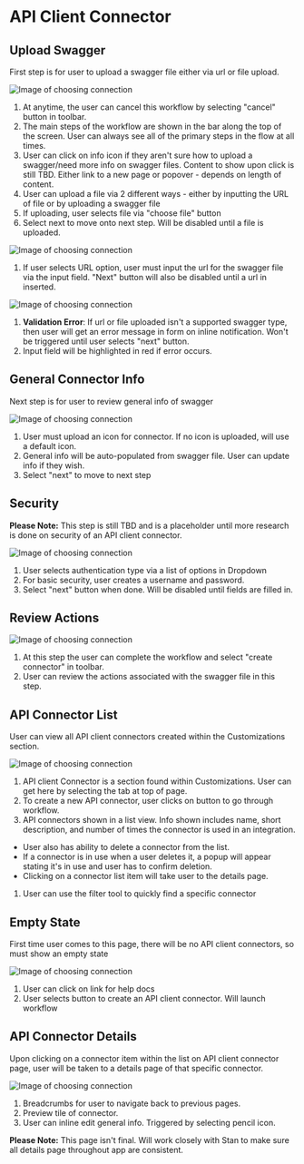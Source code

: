 # API Client Connector

## Upload Swagger

First step is for user to upload a swagger file either via url or file upload.

![Image of choosing connection](img/uploadswaggerfile.png)

1. At anytime, the user can cancel this workflow by selecting "cancel" button in toolbar.
1. The main steps of the workflow are shown in the bar along the top of the screen. User can always see all of the primary steps in the flow at all times.
1. User can click on info icon if they aren't sure how to upload a swagger/need more info on swagger files. Content to show upon click is still TBD. Either link to a new page or popover - depends on length of content.
1. User can upload a file via 2 different ways - either by inputting the URL of file or by uploading a swagger file
1. If uploading, user selects file via "choose file" button
1. Select next to move onto next step. Will be disabled until a file is uploaded.

![Image of choosing connection](img/uploadswaggerurl.png)

1. If user selects URL option, user must input the url for the swagger file via the input field. "Next" button will also be disabled until a url in inserted.

![Image of choosing connection](img/validationerror.png)

1. **Validation Error**: If url or file uploaded isn't a supported swagger type, then user will get an error message in form on inline notification. Won't be triggered until user selects "next" button.
1. Input field will be highlighted in red if error occurs.

## General Connector Info

Next step is for user to review general info of swagger

![Image of choosing connection](img/generalconnectorinfo.png)

1. User must upload an icon for connector. If no icon is uploaded, will use a default icon.
1. General info will be auto-populated from swagger file. User can update info if they wish.
1. Select "next" to move to next step

## Security

**Please Note:** This step is still TBD and is a placeholder until more research is done on security of an API client connector.

![Image of choosing connection](img/security.png)

1. User selects authentication type via a list of options in Dropdown
1. For basic security, user creates a username and password.
1. Select "next" button when done. Will be disabled until fields are filled in.

## Review Actions

![Image of choosing connection](img/reviewactions.png)

1. At this step the user can complete the workflow and select "create connector" in toolbar.
1. User can review the actions associated with the swagger file in this step.

## API Connector List

User can view all API client connectors created within the Customizations section.

![Image of choosing connection](img/connectorlist.png)

1. API client Connector is a section found within Customizations. User can get here by selecting the tab at top of page.
1. To create a new API connector, user clicks on button to go through workflow.
1. API connectors shown in a list view. Info shown includes name, short description, and number of times the connector is used in an integration.
  - User also has ability to delete a connector from the list.
  - If a connector is in use when a user deletes it, a popup will appear stating it's in use and user has to confirm deletion.
  - Clicking on a connector list item will take user to the details page.
1. User can use the filter tool to quickly find a specific connector

## Empty State

First time user comes to this page, there will be no API client connectors, so must show an empty state

![Image of choosing connection](img/emptystate.png)

1. User can click on link for help docs
1. User selects button to create an API client connector. Will launch workflow

## API Connector Details

Upon clicking on a connector item within the list on API client connector page, user will be taken to a details page of that specific connector.

![Image of choosing connection](img/connectordetails.png)

1. Breadcrumbs for user to navigate back to previous pages.
1. Preview tile of connector.
1. User can inline edit general info. Triggered by selecting pencil icon.

**Please Note:** This page isn't final. Will work closely with Stan to make sure all details page throughout app are consistent.
